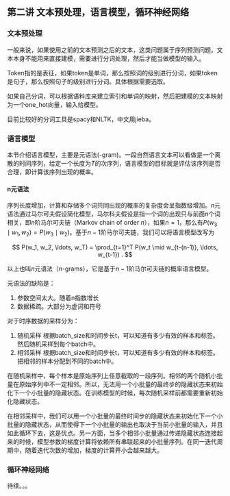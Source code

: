## 第二讲 文本预处理，语言模型，循环神经网络

### 文本预处理

一般来说，如果使用之前的文本预测之后的文本，这类问题属于序列预测问题。文本本身不能用来直接建模，需要进行分词处理，然后才能当做模型的输入。

Token指的是表征，如果token是单词，那么按照词的级别进行分词，如果token是句子，那么按照句子的级别进行分词。具体根据需要选取。

如果自己分词，可以根据语料库来建立索引和单词的映射，然后把建模的文本映射为一个one_hot向量，输入给模型。

目前比较好的分词工具是spacy和NLTK，中文用jieba。

### 语言模型

本节介绍语言模型，主要是元语法(-gram)。一段自然语言文本可以看做是一个离散的时间序列，给定一个长度为$T$的次序列，语言模型的目标就是评估该序列是否合理，即计算该序列出现的概率。

#### n元语法

序列长度增加，计算和存储多个词共同出现的概率的复杂度会呈指数级增加。$n$元语法通过马尔可夫假设简化模型，马尔科夫假设是指一个词的出现只与前面$n$个词相关，即$n$阶马尔可夫链（Markov chain of order $n$），如果$n=1$，那么有$P(w_3 \mid w_1, w_2) = P(w_3 \mid w_2)$。基于$n-1$阶马尔可夫链，我们可以将语言模型改写为


$$
P(w_1, w_2, \ldots, w_T) = \prod_{t=1}^T P(w_t \mid w_{t-(n-1)}, \ldots, w_{t-1}) .
$$

以上也叫$n$元语法（$n$-grams），它是基于$n - 1$阶马尔可夫链的概率语言模型。



元语法的缺陷是：

1. 参数空间太大。随着n指数增长
2. 数据稀疏。大部分为虚词和符号

对于时序数据的采样分为：

1. 随机采样
   根据batch_size和时间步长t，可以知道有多少有效的样本和标签。然后随机采样到每个batch中。
2. 相邻采样
   根据batch_size和时间步长t，可以知道有多少有效的样本和标签。把相邻的样本分配到不同的batch中。

在随机采样中，每个样本是原始序列上任意截取的一段序列。相邻的两个随机小批量在原始序列中不一定相邻。所以，无法用一个小批量的最终步的隐藏状态来初始化下一个小批量的隐藏状态。在训练模型的时候，每次随机采样前都需要重新初始化隐藏状态。

在相邻采样中，我们可以用一个小批量的最终时间步的隐藏状态来初始化下一个小批量的隐藏状态，从而使得下一个小批量的输出也取决于当前小批量的输入，并且如此循环下去，这是优点。另一方面，当多个相邻小批量通过传递隐藏状态连接起来的时候，模型参数的梯度计算将依赖所有串联起来的小批量序列。在同一迭代周期中，随着迭代次数的增加，梯度的计算开小会越来越大。

### 循环神经网络

待续。。。











